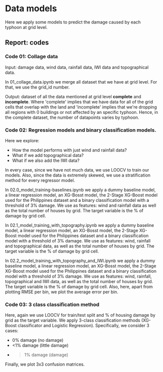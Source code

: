 # Data models

Here we apply some models to predict the damage caused by each typhoon at grid level.

## Report: codes


### Code 01: Collage data

Input: damage data, wind data, rainfall data, IWI data and topographical data.

In 01_collage_data.ipynb we merge all dataset that we have at grid level. For that, we use the grid_id number.

Output: dataset of all the data mentioned at grid level **complete** and **incomplete**. Where 'complete' implies that we have data for all of the grid cells that overlap with the land and 'incomplete' implies that we're dropping all regions with 0 buildings or not affected by an specific typhoon. Hence, in the complete dataset, the number of datapoints varies by typhoon.


### Code 02: Regression models and binary classification models.

Here we explore:

- How the model performs with just wind and rainfall data?
- What if we add topographical data?
- What if we also add the IWI data?

In every case, since we have not much data, we use LOOCV to train our models. Also, since the data is extremely skewed, we use a stratification method for every regressor model.

In 02.0_model_training-baselines.ipynb we apply a dummy baseline model, a linear regression model, an XG-Bosst model, the 2-Stage XG-Boost model used for the Philippines dataset and a binary classification model with a threshold of 3% damage. We use as features: wind and rainfall data as well as the total number of houses by grid. The target variable is the % of damage by grid cell.


In 02.1_model_training_with_topography.ipynb we apply a dummy baseline model, a linear regression model, an XG-Bosst model, the 2-Stage XG-Boost model used for the Philippines dataset and a binary classification model with a threshold of 3% damage. We use as features: wind, rainfall and topographical data, as well as the total number of houses by grid. The target variable is the % of damage by grid cell.


In 02.2_model_training_with_topography_and_IWI.ipynb we apply a dummy baseline model, a linear regression model, an XG-Bosst model, the 2-Stage XG-Boost model used for the Philippines dataset and a binary classification model with a threshold of 3% damage. We use as features: wind, rainfall, topographical and IWI data, as well as the total number of houses by grid. The target variable is the % of damage by grid cell. Also, here, apart from plotting RMSE per bin, we plot the average error per bin.


### Code 03: 3 class classification method

Here, again we use LOOCV for train/test split and % of housing damage by grid as the target variable. We apply 3-class classification methods (XG-Boost classificator and Logistic Regression). Specifically, we consider 3 cases:

- 0% damage (no damage)
- <1% damage (little damage)
- >1% damage (damage)

Finally, we plot 3x3 confusion matrices.
